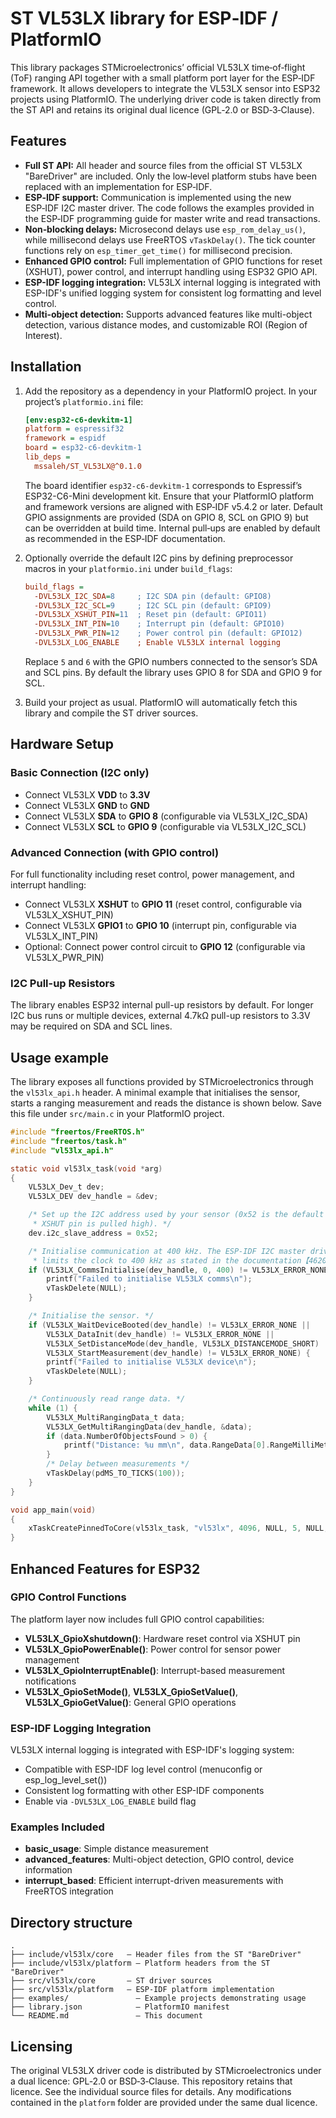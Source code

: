 # ST VL53LX library for ESP‑IDF / PlatformIO

This library packages STMicroelectronics’ official VL53LX time‑of‑flight (ToF) ranging API together with a small platform port layer for the ESP‑IDF framework. It allows developers to integrate the VL53LX sensor into ESP32 projects using PlatformIO. The underlying driver code is taken directly from the ST API and retains its original dual licence (GPL‑2.0 or BSD‑3‑Clause).

## Features

- **Full ST API:** All header and source files from the official ST VL53LX "BareDriver" are included. Only the low‑level platform stubs have been replaced with an implementation for ESP‑IDF.
- **ESP‑IDF support:** Communication is implemented using the new ESP‑IDF I2C master driver. The code follows the examples provided in the ESP‑IDF programming guide for master write and read transactions.
- **Non‑blocking delays:** Microsecond delays use `esp_rom_delay_us()`, while millisecond delays use FreeRTOS `vTaskDelay()`. The tick counter functions rely on `esp_timer_get_time()` for millisecond precision.
- **Enhanced GPIO control:** Full implementation of GPIO functions for reset (XSHUT), power control, and interrupt handling using ESP32 GPIO API.
- **ESP-IDF logging integration:** VL53LX internal logging is integrated with ESP-IDF's unified logging system for consistent log formatting and level control.
- **Multi-object detection:** Supports advanced features like multi-object detection, various distance modes, and customizable ROI (Region of Interest).

## Installation

1. Add the repository as a dependency in your PlatformIO project. In your project’s `platformio.ini` file:

   ```ini
   [env:esp32-c6-devkitm-1]
   platform = espressif32
   framework = espidf
   board = esp32-c6-devkitm-1
   lib_deps =
     mssaleh/ST_VL53LX@^0.1.0
   ```

   The board identifier `esp32-c6-devkitm-1` corresponds to Espressif’s ESP32-C6-Mini development kit. Ensure that your PlatformIO platform and framework versions are aligned with ESP‑IDF v5.4.2 or later. Default GPIO assignments are provided (SDA on GPIO 8, SCL on GPIO 9) but can be overridden at build time. Internal pull‑ups are enabled by default as recommended in the ESP‑IDF documentation.

2. Optionally override the default I2C pins by defining preprocessor macros in your `platformio.ini` under `build_flags`:

   ```ini
   build_flags =
     -DVL53LX_I2C_SDA=8     ; I2C SDA pin (default: GPIO8)
     -DVL53LX_I2C_SCL=9     ; I2C SCL pin (default: GPIO9)  
     -DVL53LX_XSHUT_PIN=11  ; Reset pin (default: GPIO11)
     -DVL53LX_INT_PIN=10    ; Interrupt pin (default: GPIO10)
     -DVL53LX_PWR_PIN=12    ; Power control pin (default: GPIO12)
     -DVL53LX_LOG_ENABLE    ; Enable VL53LX internal logging
   ```

   Replace `5` and `6` with the GPIO numbers connected to the sensor’s SDA and SCL pins. By default the library uses GPIO 8 for SDA and GPIO 9 for SCL.

3. Build your project as usual. PlatformIO will automatically fetch this library and compile the ST driver sources.

## Hardware Setup

### Basic Connection (I2C only)
- Connect VL53LX **VDD** to **3.3V**
- Connect VL53LX **GND** to **GND**  
- Connect VL53LX **SDA** to **GPIO 8** (configurable via VL53LX_I2C_SDA)
- Connect VL53LX **SCL** to **GPIO 9** (configurable via VL53LX_I2C_SCL)

### Advanced Connection (with GPIO control)
For full functionality including reset control, power management, and interrupt handling:
- Connect VL53LX **XSHUT** to **GPIO 11** (reset control, configurable via VL53LX_XSHUT_PIN)
- Connect VL53LX **GPIO1** to **GPIO 10** (interrupt pin, configurable via VL53LX_INT_PIN)
- Optional: Connect power control circuit to **GPIO 12** (configurable via VL53LX_PWR_PIN)

### I2C Pull-up Resistors
The library enables ESP32 internal pull-up resistors by default. For longer I2C bus runs or multiple devices, external 4.7kΩ pull-up resistors to 3.3V may be required on SDA and SCL lines.

## Usage example

The library exposes all functions provided by STMicroelectronics through the `vl53lx_api.h` header. A minimal example that initialises the sensor, starts a ranging measurement and reads the distance is shown below. Save this file under `src/main.c` in your PlatformIO project.

```c
#include "freertos/FreeRTOS.h"
#include "freertos/task.h"
#include "vl53lx_api.h"

static void vl53lx_task(void *arg)
{
    VL53LX_Dev_t dev;
    VL53LX_DEV dev_handle = &dev;

    /* Set up the I2C address used by your sensor (0x52 is the default when the
     * XSHUT pin is pulled high). */
    dev.i2c_slave_address = 0x52;

    /* Initialise communication at 400 kHz. The ESP‑IDF I2C master driver
     * limits the clock to 400 kHz as stated in the documentation【462041596841165†L425-L447】. */
    if (VL53LX_CommsInitialise(dev_handle, 0, 400) != VL53LX_ERROR_NONE) {
        printf("Failed to initialise VL53LX comms\n");
        vTaskDelete(NULL);
    }

    /* Initialise the sensor. */
    if (VL53LX_WaitDeviceBooted(dev_handle) != VL53LX_ERROR_NONE ||
        VL53LX_DataInit(dev_handle) != VL53LX_ERROR_NONE ||
        VL53LX_SetDistanceMode(dev_handle, VL53LX_DISTANCEMODE_SHORT) != VL53LX_ERROR_NONE ||
        VL53LX_StartMeasurement(dev_handle) != VL53LX_ERROR_NONE) {
        printf("Failed to initialise VL53LX device\n");
        vTaskDelete(NULL);
    }

    /* Continuously read range data. */
    while (1) {
        VL53LX_MultiRangingData_t data;
        VL53LX_GetMultiRangingData(dev_handle, &data);
        if (data.NumberOfObjectsFound > 0) {
            printf("Distance: %u mm\n", data.RangeData[0].RangeMilliMeter);
        }
        /* Delay between measurements */
        vTaskDelay(pdMS_TO_TICKS(100));
    }
}

void app_main(void)
{
    xTaskCreatePinnedToCore(vl53lx_task, "vl53lx", 4096, NULL, 5, NULL, 0);
}
```

## Enhanced Features for ESP32

### GPIO Control Functions
The platform layer now includes full GPIO control capabilities:

- **VL53LX_GpioXshutdown()**: Hardware reset control via XSHUT pin
- **VL53LX_GpioPowerEnable()**: Power control for sensor power management
- **VL53LX_GpioInterruptEnable()**: Interrupt-based measurement notifications
- **VL53LX_GpioSetMode()**, **VL53LX_GpioSetValue()**, **VL53LX_GpioGetValue()**: General GPIO operations

### ESP-IDF Logging Integration
VL53LX internal logging is integrated with ESP-IDF's logging system:

- Compatible with ESP-IDF log level control (menuconfig or esp_log_level_set())
- Consistent log formatting with other ESP-IDF components
- Enable via `-DVL53LX_LOG_ENABLE` build flag

### Examples Included
- **basic_usage**: Simple distance measurement
- **advanced_features**: Multi-object detection, GPIO control, device information
- **interrupt_based**: Efficient interrupt-driven measurements with FreeRTOS integration

## Directory structure

```
.
├── include/vl53lx/core   – Header files from the ST "BareDriver"
├── include/vl53lx/platform – Platform headers from the ST "BareDriver"
├── src/vl53lx/core       – ST driver sources
├── src/vl53lx/platform   – ESP‑IDF platform implementation
├── examples/               – Example projects demonstrating usage
├── library.json            – PlatformIO manifest
└── README.md               – This document
```

## Licensing

The original VL53LX driver code is distributed by STMicroelectronics under a dual licence: GPL‑2.0 or BSD‑3‑Clause. This repository retains that licence. See the individual source files for details. Any modifications contained in the `platform` folder are provided under the same dual licence.